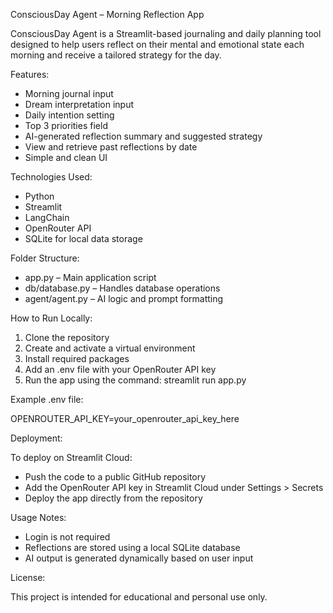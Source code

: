 ConsciousDay Agent – Morning Reflection App

ConsciousDay Agent is a Streamlit-based journaling and daily planning tool designed to help users reflect on their mental and emotional state each morning and receive a tailored strategy for the day.

Features:

* Morning journal input
* Dream interpretation input
* Daily intention setting
* Top 3 priorities field
* AI-generated reflection summary and suggested strategy
* View and retrieve past reflections by date
* Simple and clean UI

Technologies Used:

* Python
* Streamlit
* LangChain
* OpenRouter API
* SQLite for local data storage

Folder Structure:

* app.py – Main application script
* db/database.py – Handles database operations
* agent/agent.py – AI logic and prompt formatting

How to Run Locally:

1. Clone the repository
2. Create and activate a virtual environment
3. Install required packages
4. Add an .env file with your OpenRouter API key
5. Run the app using the command: streamlit run app.py

Example .env file:

OPENROUTER\_API\_KEY=your\_openrouter\_api\_key\_here

Deployment:

To deploy on Streamlit Cloud:

* Push the code to a public GitHub repository
* Add the OpenRouter API key in Streamlit Cloud under Settings > Secrets
* Deploy the app directly from the repository

Usage Notes:

* Login is not required
* Reflections are stored using a local SQLite database
* AI output is generated dynamically based on user input

License:

This project is intended for educational and personal use only.
